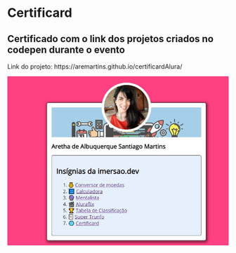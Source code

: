 <h1>Certificard</h1>
<h2>Certificado com o link dos projetos criados no codepen durante o evento</h2>
<p>Link do projeto: https://aremartins.github.io/certificardAlura/</p>
<img src="imgProjeto.jpg">
